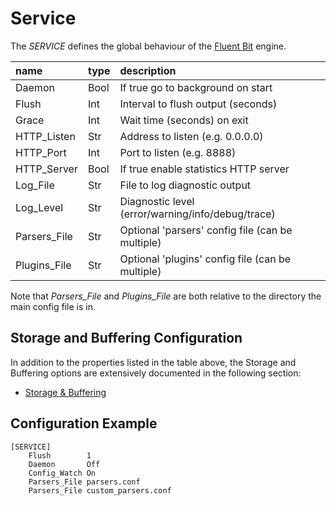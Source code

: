 # Service

The _SERVICE_ defines the global behaviour of the [Fluent Bit](http://fluentbit.io) engine.

| name | type | description |
| :--- | :--- | :--- |
| Daemon | Bool | If true go to background on start |
| Flush | Int | Interval to flush output \(seconds\) |
| Grace | Int | Wait time \(seconds\) on exit |
| HTTP\_Listen | Str | Address to listen \(e.g. 0.0.0.0\) |
| HTTP\_Port | Int | Port to listen \(e.g. 8888\) |
| HTTP\_Server | Bool | If true enable statistics HTTP server |
| Log\_File | Str | File to log diagnostic output |
| Log\_Level | Str | Diagnostic level \(error/warning/info/debug/trace\) |
| Parsers\_File | Str | Optional 'parsers' config file \(can be multiple\) |
| Plugins\_File | Str | Optional 'plugins' config file \(can be multiple\) |

Note that _Parsers\_File_ and _Plugins\_File_ are both relative to the directory the main config file is in.

## Storage and Buffering Configuration

In addition to the properties listed in the table above, the Storage and Buffering options are extensively documented in the following section:

* [Storage & Buffering](configuration/buffering.md)

## Configuration Example

```text
[SERVICE]
    Flush        1
    Daemon       Off
    Config_Watch On
    Parsers_File parsers.conf
    Parsers_File custom_parsers.conf
```

